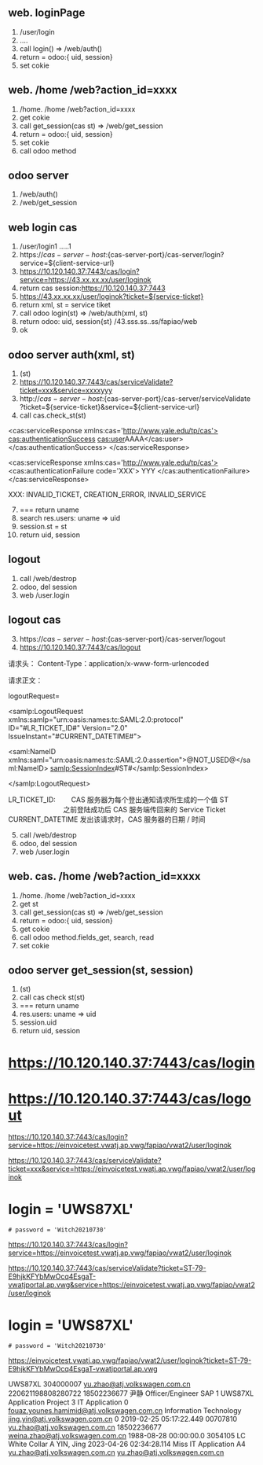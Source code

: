 ## web. loginPage

1. /user/login
2. ....
3. call login() => /web/auth()
4. return = odoo:{ uid, session}
5. set cokie

## web. /home /web?action_id=xxxx

1. /home. /home /web?action_id=xxxx
2. get cokie
3. call get_session(cas st) => /web/get_session
4. return = odoo:{ uid, session}
5. set cokie
6. call odoo method

## odoo server

1. /web/auth()
2. /web/get_session

## web login cas

1. /user/login1 .....1
2. https://${cas-server-host}:${cas-server-port}/cas-server/login?service=${client-service-url}
3. https://10.120.140.37:7443/cas/login?service=https://43.xx.xx.xx/user/loginok
4. return cas session:https://10.120.140.37:7443
5. https://43.xx.xx.xx/user/loginok?ticket=${service-ticket}
6. return xml, st = service tiket
7. call odoo login(st) => /web/auth(xml, st)
8. return odoo: uid, session{st} /43.sss.ss..ss/fapiao/web
9. ok

## odoo server auth(xml, st)

1. (st)
2. https://10.120.140.37:7443/cas/serviceValidate?ticket=xxx&service=xxxxyyy
3. http://${cas-server-host}:${cas-server-port}/cas-server/serviceValidate
   ?ticket=${service-ticket}&service=${client-service-url}
4. call cas.check_st(st)

<!-- lang: xml -->

<cas:serviceResponse xmlns:cas='http://www.yale.edu/tp/cas'>
<cas:authenticationSuccess>
<cas:user>AAAA</cas:user>
</cas:authenticationSuccess>
</cas:serviceResponse>

<!-- lang:xml -->

<cas:serviceResponse xmlns:cas='http://www.yale.edu/tp/cas'>
<cas:authenticationFailure code='XXX'> YYY </cas:authenticationFailure>
</cas:serviceResponse>

XXX: INVALID_TICKET, CREATION_ERROR, INVALID_SERVICE

7. === return uname
8. search res.users: uname => uid
9. session.st = st
10. return uid, session

## logout

1. call /web/destrop
2. odoo, del session
3. web /user.login

## logout cas

3. https://${cas-server-host}:${cas-server-port}/cas-server/logout
4. https://10.120.140.37:7443/cas/logout

请求头： Content-Type：application/x-www-form-urlencoded

请求正文：

<!-- lang: xml --> logoutRequest=

<samlp:LogoutRequest xmlns:samlp="urn:oasis:names:tc:SAML:2.0:protocol"
ID="#LR_TICKET_ID#" Version="2.0"
IssueInstant="#CURRENT_DATETIME#">

<saml:NameID xmlns:saml="urn:oasis:names:tc:SAML:2.0:assertion">@NOT_USED@</saml:NameID> <samlp:SessionIndex>#ST#</samlp:SessionIndex>

</samlp:LogoutRequest>

LR_TICKET_ID:　　 CAS 服务器为每个登出通知请求所生成的一个值
ST 　　　　　　　　之前登陆成功后 CAS 服务端传回来的 Service Ticket
CURRENT_DATETIME 发出该请求时，CAS 服务器的日期 / 时间

5. call /web/destrop
6. odoo, del session
7. web /user.login

## web. cas. /home /web?action_id=xxxx

1. /home. /home /web?action_id=xxxx
2. get st
3. call get_session(cas st) => /web/get_session
4. return = odoo:{ uid, session}
5. get cokie
6. call odoo method.fields_get, search, read
7. set cokie

## odoo server get_session(st, session)

1. (st)
2. call cas check st(st)
3. === return uname
4. res.users: uname => uid
5. session.uid
6. return uid, session

######

# https://10.120.140.37:7443/cas/login

# https://10.120.140.37:7443/cas/logout

https://10.120.140.37:7443/cas/login?service=https://einvoicetest.vwatj.ap.vwg/fapiao/vwat2/user/loginok

https://10.120.140.37:7443/cas/serviceValidate?ticket=xxx&service=https://einvoicetest.vwatj.ap.vwg/fapiao/vwat2/user/loginok

# login = 'UWS87XL'

    # password = 'Witch20210730'

https://10.120.140.37:7443/cas/login?service=https://einvoicetest.vwatj.ap.vwg/fapiao/vwat2/user/loginok

https://10.120.140.37:7443/cas/serviceValidate?ticket=ST-79-E9hjkKFYbMwOcq4EsgaT-vwatjportal.ap.vwg&service=https://einvoicetest.vwatj.ap.vwg/fapiao/vwat2/user/loginok

# login = 'UWS87XL'

    # password = 'Witch20210730'

https://einvoicetest.vwatj.ap.vwg/fapiao/vwat2/user/loginok?ticket=ST-79-E9hjkKFYbMwOcq4EsgaT-vwatjportal.ap.vwg

UWS87XL 304000007 yu.zhao@atj.volkswagen.com.cn 220621198808280722 18502236677 尹静 Officer/Engineer SAP 1 UWS87XL Application Project 3 IT Application 0 fouaz.younes.hamimid@atj.volkswagen.com.cn Information Technology jing.yin@atj.volkswagen.com.cn 0 2019-02-25 05:17:22.449 00707810 yu.zhao@atj.volkswagen.com.cn 18502236677 weina.zhao@atj.volkswagen.com.cn 1988-08-28 00:00:00.0 3054105 LC White Collar A YIN, Jing 2023-04-26 02:34:28.114 Miss IT Application A4 yu.zhao@atj.volkswagen.com.cn yu.zhao@atj.volkswagen.com.cn
